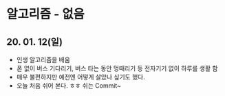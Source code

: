 # 알고리즘 - 없음
 
## 20. 01. 12(일)
 - 인생 알고리즘을 배움
 - 폰 없이 버스 기다리기, 버스 타는 동안 멍때리기 등 전자기기 없이 하루를 생활 함
 - 매우 불편하지만 예전엔 어떻게 살았나 싶기도 했다.
 - 오늘 처음 쉬어 본다. ㅎㅎ 쉬는 Commit~
